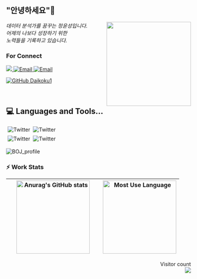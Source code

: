 <h2> "안녕하세요"👋 </h2>
<img align='right' src="https://user-images.githubusercontent.com/50973778/144942576-b2f10b31-e628-43e4-b7da-3cc2144a5b73.gif" width="230">
<p><em> 데이터 분석가를 꿈꾸는 정윤성입니다.</br> 어제의 나보다 성장하기 위한 </br> 노력들을 기록하고 있습니다.</em></p>

### For Connect
<a href="https://blog.naver.com/jjys9047" target="_blank"><img src="https://img.shields.io/badge/-BLOG-brightgreen?style=flat-square&logo=Bloglovin&logoColor=white">
<a href="https://mail.google.com/mail/?view=cm&amp;fs=1&amp;to=jys9047@gmail.com" target="_blank"><img src="https://img.shields.io/badge/-Gmail-c14438?style=flat-square&logo=Gmail&logoColor=white" alt="Email">
<a href="mailto:jjys9047@naver.com" target="_blank"><img src="https://img.shields.io/badge/-Naver-brightgreen?style=flat-square&logo=Naver&logoColor=white" alt="Email">

[![GitHub Daikoku1](https://img.shields.io/github/followers/Daikoku1?label=follow&style=social)](https://github.com/Daikoku1)

</br>

## 💻 Languages and Tools...
<img src="https://www.vectorlogo.zone/logos/python/python-ar21.svg" alt="Twitter" style="vertical-align:top; margin:4px"><img src="https://www.vectorlogo.zone/logos/mysql/mysql-ar21.svg" alt="Twitter" style="vertical-align:top; margin:4px">   
<img src="https://www.vectorlogo.zone/logos/github/github-ar21.svg" alt="Twitter" style="vertical-align:top; margin:4px"><img src="https://www.vectorlogo.zone/logos/visualstudio_code/visualstudio_code-ar21.svg" alt="Twitter" style="vertical-align:top; margin:4px">

<img align="center" src="http://mazassumnida.wtf/api/v2/generate_badge?boj=jys9047" alt="BOJ_profile"/>

### ⚡ Work Stats
<img src="https://github-readme-stats.vercel.app/api?username=Daikoku1&show_icons=true&theme=midnight-purple" alt="Anurag's GitHub stats" height="200" hspace="20"/>|<img src="https://github-readme-stats.vercel.app/api/top-langs/?username=Daikoku1&layout=compact&theme=midnight-purple" alt="Most Use Language" height="200"/>
|:-:|:-:|

<p align="right"> 
  Visitor count<br>
  <img src="https://profile-counter.glitch.me/Daikoku1/count.svg" />
</p>
